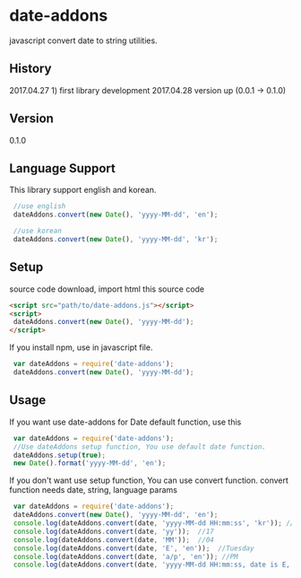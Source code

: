  date-addons
 ====
 javascript convert date to string utilities.

 History
 ----
 2017.04.27 1) first library development
 2017.04.28 version up (0.0.1 -> 0.1.0)

 Version
 ----
 0.1.0

 Language Support
 ----

 This library support english and korean.

 ```js
  //use english
  dateAddons.convert(new Date(), 'yyyy-MM-dd', 'en');

  //use korean
  dateAddons.convert(new Date(), 'yyyy-MM-dd', 'kr');
 ```

 Setup
 ----
 source code download, import html this source code
 ```html
 <script src="path/to/date-addons.js"></script>
 <script>
  dateAddons.convert(new Date(), 'yyyy-MM-dd');
 </script>
 ```

 If you install npm, use in javascript file.
 ```js
  var dateAddons = require('date-addons');
  dateAddons.convert(new Date(), 'yyyy-MM-dd');
 ```

 Usage
 ----
 If you want use date-addons for Date default function, use this

 ```js
  var dateAddons = require('date-addons');
  //Use dateAddons setup function, You use default date function.
  dateAddons.setup(true);
  new Date().format('yyyy-MM-dd', 'en');
 ```
 If you don't want use setup function, You can use convert function. convert function needs date, string, language params

 ```js
  var dateAddons = require('date-addons');
  dateAddons.convert(new Date(), 'yyyy-MM-dd', 'en');
  console.log(dateAddons.convert(date, 'yyyy-MM-dd HH:mm:ss', 'kr')); //2017-04-27 12:11:05
  console.log(dateAddons.convert(date, 'yy'));  //17
  console.log(dateAddons.convert(date, 'MM'));  //04
  console.log(dateAddons.convert(date, 'E', 'en'));  //Tuesday
  console.log(dateAddons.convert(date, 'a/p', 'en')); //PM
  console.log(dateAddons.convert(date, 'yyyy-MM-dd HH:mm:ss, date is E, time is a/p')); //2017-04-27 12:11:05, date is Thursday, time is PM
